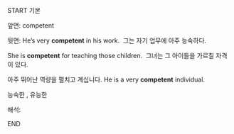 START
기본

앞면:
competent


뒷면:
He’s very **competent** in his work. 
그는 자기 업무에 아주 능숙하다.

She is **competent** for teaching those children. 
그녀는 그 아이들을 가르칠 자격이 있다.

아주 뛰어난 역량을 펼치고 계십니다.
He is a very **competent** individual.

능숙한 , 유능한

해석:
<!--ID: 1699171595063-->
END